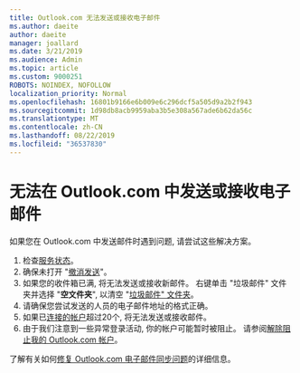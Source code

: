 ```yaml
---
title: Outlook.com 无法发送或接收电子邮件
ms.author: daeite
author: daeite
manager: joallard
ms.date: 3/21/2019
ms.audience: Admin
ms.topic: article
ms.custom: 9000251
ROBOTS: NOINDEX, NOFOLLOW
localization_priority: Normal
ms.openlocfilehash: 16801b9166e6b009e6c296dcf5a505d9a2b2f943
ms.sourcegitcommit: 1d98db8acb9959aba3b5e308a567ade6b62da56c
ms.translationtype: MT
ms.contentlocale: zh-CN
ms.lasthandoff: 08/22/2019
ms.locfileid: "36537830"
---
```

# <a name="cant-send-or-receive-email-in-outlookcom"></a>无法在 Outlook.com 中发送或接收电子邮件

如果您在 Outlook.com 中发送邮件时遇到问题, 请尝试这些解决方案。

1. 检查[服务状态](https://go.microsoft.com/fwlink/p/?linkid=837482)。
1. 确保未打开 "[撤消发送](https://outlook.live.com/mail/options/mail/messageContent/undoSend)"。
1. 如果您的收件箱已满, 将无法发送或接收新邮件。 右键单击 "垃圾邮件" 文件夹并选择 "**空文件夹**", 以清空 "[垃圾邮件" 文件夹](https://outlook.live.com/mail/junkemail)。
1. 请确保您尝试发送的人员的电子邮件地址的格式正确。
1. 如果已[连接的帐户](https://outlook.live.com/mail/options/mail/accounts/connected)超过20个, 将无法发送或接收邮件。
1. 由于我们注意到一些异常登录活动, 你的帐户可能暂时被阻止。 请参阅[解除阻止我的 Outlook.com 帐户](https://support.office.com/article/f4ad2701-d166-4d8b-8a6a-9af2a1f8a4c4)。

了解有关如何[修复 Outlook.com 电子邮件同步问题](https://support.office.com/article/d39e3341-8d79-4bf1-b3c7-ded602233642)的详细信息。